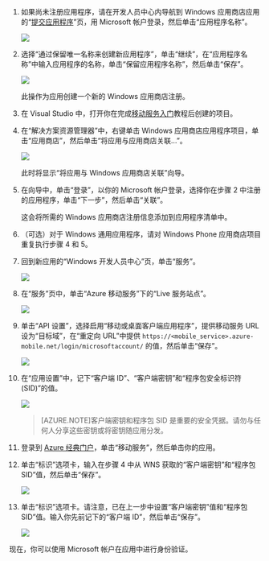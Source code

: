 
1. 如果尚未注册应用程序，请在开发人员中心内导航到 Windows 应用商店应用的“[提交应用程序]”页，用 Microsoft 帐户登录，然后单击“应用程序名称”。

   	![](./media/mobile-services-register-windows-store-app/mobile-services-submit-win8-app.png)

2. 选择“通过保留唯一名称来创建新应用程序”，单击“继续”，在“应用程序名称”中输入应用程序的名称，单击“保留应用程序名称”，然后单击“保存”。

   	![](./media/mobile-services-register-windows-store-app/mobile-services-win8-app-name.png)

   	此操作为应用创建一个新的 Windows 应用商店注册。

3. 在 Visual Studio 中，打开你在完成[移动服务入门]教程后创建的项目。

4. 在“解决方案资源管理器”中，右键单击 Windows 应用商店应用程序项目，单击“应用商店”，然后单击“将应用与应用商店关联...”。

  	![](./media/mobile-services-register-windows-store-app/mobile-services-store-association.png)

   	此时将显示“将应用与 Windows 应用商店关联”向导。

5. 在向导中，单击“登录”，以你的 Microsoft 帐户登录，选择你在步骤 2 中注册的应用程序，单击“下一步”，然后单击“关联”。

   	这会将所需的 Windows 应用商店注册信息添加到应用程序清单中。

6. （可选）对于 Windows 通用应用程序，请对 Windows Phone 应用商店项目重复执行步骤 4 和 5。

7. 回到新应用的“Windows 开发人员中心”页，单击“服务”。

   	![](./media/mobile-services-register-windows-store-app/mobile-services-win8-edit-app.png)

8. 在“服务”页中，单击“Azure 移动服务”下的“Live 服务站点”。

	![](./media/mobile-services-register-windows-store-app/mobile-services-win8-edit2-app.png)

9. 单击“API 设置”，选择启用“移动或桌面客户端应用程序”，提供移动服务 URL 设为“目标域”，在“重定向 URL”中提供 `https://<mobile_service>.azure-mobile.net/login/microsoftaccount/` 的值，然后单击“保存”。

	![](./media/mobile-services-register-windows-store-app/mobile-services-win8-app-push-auth-2.png)

10. 在“应用设置”中，记下“客户端 ID”、“客户端密钥”和“程序包安全标识符 (SID)”的值。

   	![](./media/mobile-services-register-windows-store-app/mobile-services-win8-app-push-auth.png)

    >[AZURE.NOTE]客户端密钥和程序包 SID 是重要的安全凭据。请勿与任何人分享这些密钥或将密钥随应用分发。

10. 登录到 [Azure 经典门户](https://manage.windowsazure.cn/)，单击“移动服务”，然后单击你的应用。

11. 单击“标识”选项卡，输入在步骤 4 中从 WNS 获取的“客户端密钥”和“程序包 SID”值，然后单击“保存”。

   	![](./media/mobile-services-register-windows-store-app/mobile-push-tab.png)

12. 单击“标识”选项卡。请注意，已在上一步中设置“客户端密钥”值和“程序包 SID”值。输入你先前记下的“客户端 ID”，然后单击“保存”。

   	![](./media/mobile-services-register-windows-store-app/mobile-services-identity-tab.png)
 
现在，你可以使用 Microsoft 帐户在应用中进行身份验证。

<!-- Anchors. -->

<!-- Images. -->

<!-- URLs. -->
[移动服务入门]: /zh-cn/documentation/articles/mobile-services-javascript-backend-windows-store-dotnet-get-started/#create-new-service
[提交应用程序]: http://go.microsoft.com/fwlink/p/?LinkID=266582

<!---HONumber=Mooncake_0118_2016-->